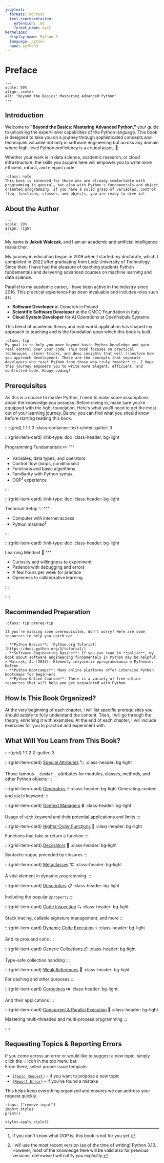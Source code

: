 ```yaml
---
jupytext:
  formats: md:myst
  text_representation:
    extension: .md
    format_name: myst
kernelspec:
  display_name: Python 3
  language: python
  name: python3
---
```

# Preface

```{figure} ./figs/logo.svg
---
scale: 50%
align: center
alt: "Beyond the Basics: Mastering Advanced Python"
---
```

## Introduction

Welcome to **"Beyond the Basics: Mastering Advanced Python,"** your guide to unlocking the expert-level capabilities of the Python language. This book is designed to take you on a journey through sophisticated concepts and techniques valuable not only in software engineering but across any domain where high-level Python proficiency is a critical asset. 🐍

Whether your work is in data science, academic research, or cloud infrastructure, the skills you acquire here will empower you to write more efficient, robust, and elegant code.

````{admonition} Who is this book for?
:class: note
This book is intended for those who are already comfortable with programming in general, but also with Python's fundamentals and object oriented programming. If you have a solid grasp of variables, control flow, functions, classes, and objects, you are ready to dive in!
````

## About the Author

```{figure} ./figs/jwalczak.png
---
scale: 20%
align: right
---
```
My name is **Jakub Walczak**, and I am an academic and artificial intelligence researcher.

My journey in education began in 2019 when I started my doctorate, which I completed in 2022 after graduating from Lodz University of Technology. Since then, I have had the pleasure of teaching students Python fundamentals and delivering advanced courses on machine learning and data science.

Parallel to my academic career, I have been active in the industry since 2016. This practical experience has been invaluable and includes roles such as:
* **Software Developer** at Comarch in Poland
* **Scientific Software Developer** at the CMCC Foundation in Italy
* **Cloud System Developer** for AI Operations at OpenNebula Systems

This blend of academic theory and real-world application has shaped my approach to teaching and is the foundation upon which this book is built.

````{admonition} A Note from the Author
:class: tip
My goal is to help you move beyond basic Python knowledge and gain real control over your code. This book focuses on practical techniques, clever tricks, and deep insights that will transform how you approach development. These are the concepts that separate developers who *use* Python from those who truly *master* it. I hope this journey empowers you to write more elegant, efficient, and controlled code. Happy coding!
````


## Prerequisites

As this is a course to master Python, I need to make some assumptions about the knowledge you possess. Before diving in, make sure you're equipped with the right foundation. Here's what you'll need to get the most out of your learning journey. Below, you can find what you should know before starting reading this book.

::::{grid} 1 1 1 3
:class-container: text-center
:gutter: 3

:::{grid-item-card}
:link-type: doc
:class-header: bg-light

Programming Fundamentals ✏️
^^^

- Variables, data types, and operators
- Control flow (loops, conditionals)
- Functions and basic algorithms
- Familiarity with Python syntax
- OOP[^oop] experience

:::

:::{grid-item-card}
:link-type: doc
:class-header: bg-light

Technical Setup ✨
^^^

- Computer with internet access
- Python installed[^pythonv]

:::

:::{grid-item-card}
:link-type: doc
:class-header: bg-light

Learning Mindset 🔁
^^^

- Curiosity and willingness to experiment
- Patience with debugging and errors
- A few hours per week for practice
- Openness to collaborative learning

:::

::::

[^oop]: If you don't know what *OOP* is, this book is not for you yet.
[^pythonv]: I will use the most recent version (as of the time of writing) Python 3.13. However, most of the knowledge here will be valid also for previous versions, otehrwise I will notify you explicitly. 

## Recommended Preparation
```{admonition} Not quite ready?
:class: tip prereq-tip

If you're missing some prerequisites, don't worry! Here are some resources to help you catch up:

- **Python Basics**: [Python.org Tutorial](https://docs.python.org/3/tutorial/)
- **Software Engineering Basics**: If you can read in **polish**, my book about software engineering fundamentals in Python may be helpful:
> Walczak, J. (2023). Elementy inżynierii oprogramowania w Pythonie. Helion.
- **Python Bootcamps**: Many online platforms offer intensive Python bootcamps for beginners
- **Python Online Courses**: There is a variety of free online resources that will help you get acquainted with Python
```

## How Is This Book Organized?
At the very beginning of each chapter, I will list specific prerequisites you should satisfy to fully understand the content. Then, I will go through the theory, enriching it with examples. At the end of each chapter, I will include exercises for you to practice and experiment with.


## What Will You Learn from This Book?

::::{grid} 1 1 2 2
:gutter: 3

:::{grid-item-card} [Special Attributes](special_attributes.md) 🏷️
:class-header: bg-light

Those famous `__dunder__` attributes for modules, classes, methods, and other Python objects
:::

:::{grid-item-card} [Generators](generators.md) ⚡️
:class-header: bg-light
Generating content and `yield` keyword
:::

:::{grid-item-card} [Context Managers](context_managers.md) 🔒
:class-header: bg-light

Usage of `with` keyword and their potential applications and limits
:::

:::{grid-item-card} [Higher-Order Functions](higher_order_functions.md) 🔄
:class-header: bg-light

Functions that take or return a function
:::

:::{grid-item-card} [Decorators](decorators.md) 🎨
:class-header: bg-light

Syntactic sugar, preceded by closures
:::

:::{grid-item-card} [Metaclasses](metaclasses.md) 🏗️
:class-header: bg-light

A vital element in dynamic programming
:::

:::{grid-item-card} [Descriptors](descriptors.md) 📋
:class-header: bg-light

Including the popular `@property`
:::

:::{grid-item-card} [Code Inspection](code_inspect.md) 🔍
:class-header: bg-light

Stack tracing, callable signature management, and more
:::

:::{grid-item-card} [Dynamic Code Execution](dynamic_execution.md) ⚡
:class-header: bg-light

And its pros and cons
:::

:::{grid-item-card} [Generic Collections](generics.md) 📦
:class-header: bg-light

Type-safe collection handling
:::

:::{grid-item-card} [Weak References](weakref.md) 🔗
:class-header: bg-light

For caching and other purposes
:::

:::{grid-item-card} [Coroutines](coroutines.md) ⏭️
:class-header: bg-light

And their applications
:::

:::{grid-item-card} [Concurrent & Parallel Execution](concurrency_and_parallelism.md) 🚀
:class-header: bg-light

Mastering multi-threaded and multi-process programming
:::

::::


## Requesting Topics & Reporting Errors

If you come across an error or would like to suggest a new topic, simply click the 💡 icon in the top menu bar.  
From there, select proper issue template:

- [`[Topic Request]`](https://github.com/HappyRavenLabs/python-beyond-basics/issues/new?template=request-topic.yml) – if you want to propose a new topic  
- [`[Report Error]`](https://github.com/HappyRavenLabs/python-beyond-basics/issues/new?template=report-error.yml) – if you’ve found a mistake  

This helps keep everything organized and ensures we can address your request quickly.


```{code-cell} ipython3
:tags: ["remove-input"]
import styles
print()

styles.apply_style()
```


